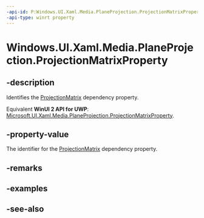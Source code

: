 ```yaml
---
-api-id: P:Windows.UI.Xaml.Media.PlaneProjection.ProjectionMatrixProperty
-api-type: winrt property
---
```


<!-- Property syntax
public Windows.UI.Xaml.DependencyProperty ProjectionMatrixProperty { get; }
-->

# Windows.UI.Xaml.Media.PlaneProjection.ProjectionMatrixProperty

## -description
Identifies the [ProjectionMatrix](planeprojection_projectionmatrix.md) dependency property.

Equivalent **WinUI 2 API for UWP**: [Microsoft.UI.Xaml.Media.PlaneProjection.ProjectionMatrixProperty](/windows/winui/api/microsoft.ui.xaml.media.planeprojection.projectionmatrixproperty).

## -property-value
The identifier for the [ProjectionMatrix](planeprojection_projectionmatrix.md) dependency property.

## -remarks

## -examples

## -see-also

